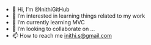 - 👋 Hi, I’m @InithiGitHub
- 👀 I’m interested in learning things related to my work
- 🌱 I’m currently learning MVC
- 💞️ I’m looking to collaborate on ...
- 📫 How to reach me inithi.s@gmail.com

<!---
InithiGitHub/InithiGitHub is a ✨ special ✨ repository because its `README.md` (this file) appears on your GitHub profile.
You can click the Preview link to take a look at your changes.
--->
